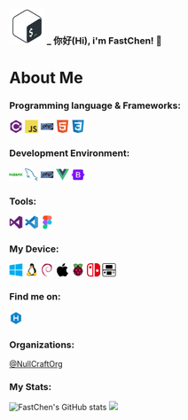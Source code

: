 <h3><img height="64" src="/img/bash.svg" alt="CSharp" title="CSharp"/> _ <span>你好(Hi), i'm FastChen! 👋</span></h3>

<h1>About Me</h1>

<h3>Programming language & Frameworks:</h3>

<code><img height="24" src="/img/language/csharp.svg" alt="CSharp" title="CSharp"/></code>
<code><img height="24" src="/img/language/javascript.svg" alt="Javascript" title="Javascript"/></code>
<code><img height="24" src="/img/language/php.svg" alt="PHP" title="PHP"/></code>
<code><img height="24" src="/img/language/html5.svg" alt="HTML5" title="HTML5"/></code>
<code><img height="24" src="/img/language/css3.svg" alt="CSS3" title="CSS3"/></code>

<h3>Development Environment:</h3>

<code><img height="24" src="/img/environment/nginx.svg" alt="Nginx" title="Nginx"/></code>
<code><img height="24" src="/img/environment/mysql.svg" alt="MySQL" title="MySQL"/></code>
<code><img height="24" src="/img/language/php.svg" alt="PHP" title="PHP"/></code>
<code><img height="24" src="/img/environment/vuejs.svg" alt="Vuejs" title="Vuejs"/></code>
<code><img height="24" src="/img/environment/bootstrap.svg" alt="Bootstrap" title="Bootstrap"/></code>

<h3>Tools:</h3>

<code><img height="24" src="/img/tools/visualstudio.svg" alt="Visual Studio" title="Visual Studio"/></code>
<code><img height="24" src="/img/tools/vscode.svg" alt="Visual Studio Code" title="Visual Studio Code"/></code>
<code><img height="24" src="/img/tools/figma.svg" alt="Figma" title="Figma"/></code>

<h3>My Device:</h3>

<code><img height="24" src="/img/device/windows.svg" alt="Windows" title="Windows"/></code>
<code><img height="24" src="/img/device/linux.svg" alt="Linux" title="Linux"/></code>
<code><img height="24" src="/img/device/debian.svg" alt="Debian" title="Debian"/></code>
<code><img height="24" src="/img/device/apple.svg" alt="Apple" title="Apple"/></code>
<code><img height="24" src="/img/device/raspberrypi.svg" alt="RaspberryPi" title="RaspberryPi"/></code>
<code><img height="24" src="/img/device/nintendoswitch.svg" alt="Nintendo Switch" title="Nintendo Switch"/></code>
<code><img height="24" src="/img/device/nintendo3ds.svg" alt="Nintendo 3DS" title="Nintendo 3DS"/></code>

<h3>Find me on:</h3>

<code><a href="https://fastchen.com"><img height="24" src="/img/hexo.svg" alt="FastChen's Blog" title="FastChen's Blog"/></a></code>

<h3>Organizations:</h3>

<a href="https://github.com/NullCraftOrg">@NullCraftOrg</a>

<h3>My Stats:</h3>

<img src="https://github-readme-stats.vercel.app/api?username=FastChen" alt="FastChen's GitHub stats" />

<img src="https://github-readme-stats.vercel.app/api/top-langs/?username=FastChen&layout=compact" />
